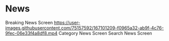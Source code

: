 # News

Breaking News Screen 
https://user-images.githubusercontent.com/75157592/167101209-f0965a32-ab9f-4c76-9fec-06e33f4a8df8.mp4
Category News Screen
Search News Screen
